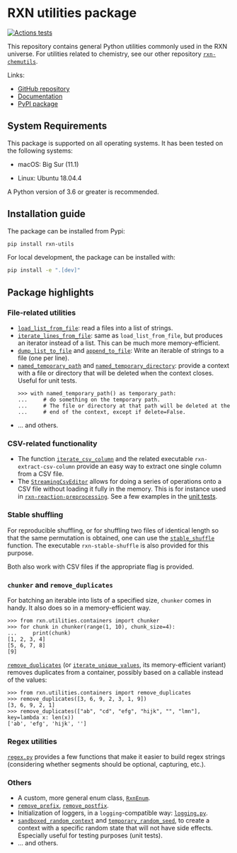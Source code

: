 # RXN utilities package

[![Actions tests](https://github.com/rxn4chemistry/rxn-utilities/actions/workflows/tests.yaml/badge.svg)](https://github.com/rxn4chemistry/rxn-utilities/actions)

This repository contains general Python utilities commonly used in the RXN universe.
For utilities related to chemistry, see our other repository [`rxn-chemutils`](https://github.com/rxn4chemistry/rxn-chemutils).

Links:
* [GitHub repository](https://github.com/rxn4chemistry/rxn-utilities)
* [Documentation](https://rxn4chemistry.github.io/rxn-utilities/)
* [PyPI package](https://pypi.org/project/rxn-utils/)

## System Requirements

This package is supported on all operating systems.
It has been tested on the following systems:

+ macOS: Big Sur (11.1)

+ Linux: Ubuntu 18.04.4

A Python version of 3.6 or greater is recommended.

## Installation guide

The package can be installed from Pypi:

```bash
pip install rxn-utils
```

For local development, the package can be installed with:

```bash
pip install -e ".[dev]"
```

## Package highlights

### File-related utilities

* [`load_list_from_file`](./src/rxn/utilities/files.py): read a files into a list of strings.
* [`iterate_lines_from_file`](./src/rxn/utilities/files.py): same as `load_list_from_file`, but produces an iterator instead of a list. This can be much more memory-efficient.
* [`dump_list_to_file`](./src/rxn/utilities/files.py) and [`append_to_file`](./src/rxn/utilities/files.py): Write an iterable of strings to a file (one per line).
* [`named_temporary_path`](./src/rxn/utilities/files.py) and [`named_temporary_directory`](./src/rxn/utilities/files.py): provide a context with a file or directory that will be deleted when the context closes. Useful for unit tests.
  ```pycon
  >>> with named_temporary_path() as temporary_path:
  ...     # do something on the temporary path.
  ...     # The file or directory at that path will be deleted at the
  ...     # end of the context, except if delete=False.
  ```
* ... and others.

### CSV-related functionality

* The function [`iterate_csv_column`](./src/rxn/utilities/csv/column_iterator.py) and the related executable `rxn-extract-csv-column` provide an easy way to extract one single column from a CSV file.
* The [`StreamingCsvEditor`](./src/rxn/utilities/csv/streaming_csv_editor.py) allows for doing a series of operations onto a CSV file without loading it fully in the memory. 
  This is for instance used in [`rxn-reaction-preprocessing`](https://github.com/rxn4chemistry/rxn-reaction-preprocessing).
  See a few examples in the [unit tests](./tests/csv/test_streaming_csv_editor.py).

### Stable shuffling

For reproducible shuffling, or for shuffling two files of identical length so that the same permutation is obtained, one can use the [`stable_shuffle`](./src/rxn/utilities/files.py) function.
The executable `rxn-stable-shuffle` is also provided for this purpose.

Both also work with CSV files if the appropriate flag is provided.

### `chunker` and `remove_duplicates`

For batching an iterable into lists of a specified size, `chunker` comes in handy. 
It also does so in a memory-efficient way.
```pycon
>>> from rxn.utilities.containers import chunker
>>> for chunk in chunker(range(1, 10), chunk_size=4):
...     print(chunk)
[1, 2, 3, 4]
[5, 6, 7, 8]
[9]
```

[`remove_duplicates`](./src/rxn/utilities/containers.py) (or [`iterate_unique_values`](./src/rxn/utilities/containers.py), its memory-efficient variant) removes duplicates from a container, possibly based on a callable instead of the values:
```pycon
>>> from rxn.utilities.containers import remove_duplicates
>>> remove_duplicates([3, 6, 9, 2, 3, 1, 9])
[3, 6, 9, 2, 1]
>>> remove_duplicates(["ab", "cd", "efg", "hijk", "", "lmn"], key=lambda x: len(x))
['ab', 'efg', 'hijk', '']
```

### Regex utilities

[`regex.py`](./src/rxn/utilities/regex.py) provides a few functions that make it easier to build regex strings (considering whether segments should be optional, capturing, etc.).

### Others

* A custom, more general enum class, [`RxnEnum`](./src/rxn/utilities/types.py).
* [`remove_prefix`](./src/rxn/utilities/strings.py), [`remove_postfix`](./src/rxn/utilities/strings.py).
* Initialization of loggers, in a `logging`-compatible way: [`logging.py`](./src/rxn/utilities/logging.py).
* [`sandboxed_random_context`](./src/rxn/utilities/basic.py) and [`temporary_random_seed`](./src/rxn/utilities/basic.py), to create a context with a specific random state that will not have side effects. 
  Especially useful for testing purposes (unit tests).
* ... and others.
